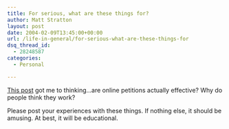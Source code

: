 ```yaml
---
title: For serious, what are these things for?
author: Matt Stratton
layout: post
date: 2004-02-09T13:45:00+00:00
url: /life-in-general/for-serious-what-are-these-things-for
dsq_thread_id:
  - 28248587
categories:
  - Personal

---
```

<a href="https://www.livejournal.com/community/computergeeks/239800.html" target="_new">This post</a> got me to thinking&#8230;are online petitions actually effective? Why do people think they work?

Please post your experiences with these things. If nothing else, it should be amusing. At best, it will be educational.